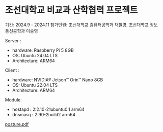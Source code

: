 # 조선대학교 비교과 산학협력 프로젝트

기간: 2024.9 - 2024.11
참가인원: 조선대학교 컴퓨터공학과 채철영, 조선대학교 정보통신공학과 이승영

Server : 
- hardware: Raspberry Pi 5 8GB
- OS: Ubuntu 24.04 LTS
- Architecture: ARM64 

Client : 
- hardware: NVIDIA® Jetson™ Orin™ Nano 8GB
- OS: Ubuntu 22.04 LTS
- Architecture: ARM64 

Module:
- hostapd : 2:2.10-21ubuntu0.1 arm64
- dnsmasq : 2.90-2build2 arm64

[posture.pdf](https://github.com/user-attachments/files/21014257/posture.pdf)
